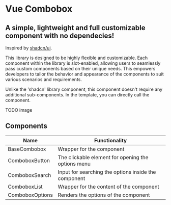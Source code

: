 # Vue Combobox
## A simple, lightweight and full customizable component with no dependecies!

Inspired by [shadcn/ui](https://github.com/shadcn-ui).

This library is designed to be highly flexible and customizable. Each component within the library is slot-enabled, allowing users to seamlessly pass custom components based on their unique needs. This empowers developers to tailor the behavior and appearance of the components to suit various scenarios and requirements.

Unlike the 'shadcn' library component, this component doesn't require any additional sub-components. In the template, you can directly call the component.

TODO image

## Components

| Name            | Functionality                                        |
|-----------------|------------------------------------------------------|
| BaseCombobox    | Wrapper for the component                            |
| ComboboxButton  | The clickable element for opening the options menu   |
| ComboboxSearch  | Input for searching the options inside the component |
| ComboboxList    | Wrapper for the content of the component             |
| ComboboxOptions | Renders the options of the component                 |

